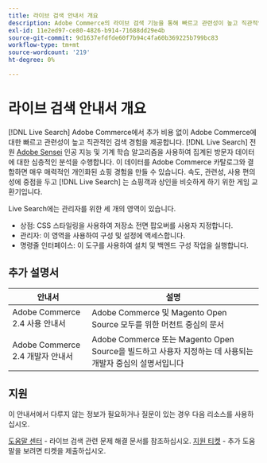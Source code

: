 ```yaml
---
title: 라이브 검색 안내서 개요
description: Adobe Commerce의 라이브 검색 기능을 통해 빠르고 관련성이 높고 직관적인 검색 경험을 이용할 수 있습니다.
exl-id: 11e2ed97-ce80-4826-b914-71688dd29e4b
source-git-commit: 9d1637efdfde60f7b94c4fa60b369225b799bc83
workflow-type: tm+mt
source-wordcount: '219'
ht-degree: 0%

---
```


# 라이브 검색 안내서 개요

[!DNL Live Search] Adobe Commerce에서 추가 비용 없이 Adobe Commerce에 대한 빠르고 관련성이 높고 직관적인 검색 경험을 제공합니다. [!DNL Live Search] 전원 [Adobe Sensei](https://www.adobe.com/sensei.html) 인공 지능 및 기계 학습 알고리즘을 사용하여 집계된 방문자 데이터에 대한 심층적인 분석을 수행합니다. 이 데이터를 Adobe Commerce 카탈로그와 결합하면 매우 매력적인 개인화된 쇼핑 경험을 만들 수 있습니다. 속도, 관련성, 사용 편의성에 중점을 두고 [!DNL Live Search] 는 쇼핑객과 상인을 비슷하게 하기 위한 게임 교환기입니다.

Live Search에는 관리자를 위한 세 개의 영역이 있습니다.

* 상점: CSS 스타일링을 사용하여 저장소 전면 팝오버를 사용자 지정합니다.
* 관리자: 이 영역을 사용하여 구성 및 설정에 액세스합니다.
* 명령줄 인터페이스: 이 도구를 사용하여 설치 및 백엔드 구성 작업을 실행합니다.

## 추가 설명서

| 안내서 | 설명 |
|--- |--- |
| Adobe Commerce 2.4 사용 안내서 | Adobe Commerce 및 Magento Open Source 모두를 위한 머천트 중심의 문서 |
| Adobe Commerce 2.4 개발자 안내서 | Adobe Commerce 또는 Magento Open Source을 빌드하고 사용자 지정하는 데 사용되는 개발자 중심의 설명서입니다 |

## 지원

이 안내서에서 다루지 않는 정보가 필요하거나 질문이 있는 경우 다음 리소스를 사용하십시오.

[도움말 센터](https://support.magento.com/hc/en-us) - 라이브 검색 관련 문제 해결 문서를 참조하십시오.
[지원 티켓](https://support.magento.com/hc/en-us/articles/360000913794#submit-ticket) - 추가 도움말을 보려면 티켓을 제출하십시오.
